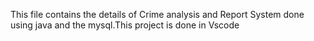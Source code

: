 This file contains the details of Crime analysis and Report System done using java and the mysql.This project is done in Vscode 
